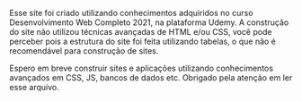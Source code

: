 Esse site foi criado utilizando conhecimentos adquiridos no curso Desenvolvimento Web Completo 2021, na plataforma Udemy.
A construção do site não utilizou técnicas avançadas de HTML e/ou CSS, você pode perceber pois a estrutura do site foi feita utilizando tabelas, o que não é recomendável para construção de sites.

Espero em breve construir sites e aplicações utilizando conhecimentos avançados em CSS, JS, bancos de dados etc.
Obrigado pela atenção em ler esse arquivo.
